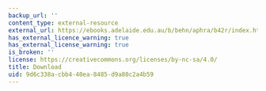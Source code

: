 ```yaml
---
backup_url: ''
content_type: external-resource
external_url: https://ebooks.adelaide.edu.au/b/behn/aphra/b42r/index.html
has_external_licence_warning: true
has_external_license_warning: true
is_broken: ''
license: https://creativecommons.org/licenses/by-nc-sa/4.0/
title: Download
uid: 9d6c338a-cbb4-40ea-8485-d9a80c2a4b59
---
```

